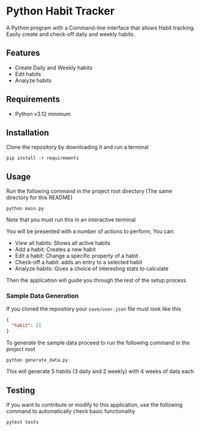 # Python Habit Tracker
A Python program with a Command-line interface that allows Habit tracking. Easily create and check-off daily and weekly habits.

## Features

- Create Daily and Weekly habits
- Edit habits
- Analyze habits

## Requirements

- Python v3.12 minimum


## Installation

Clone the repository by downloading it and run a terminal
```shell
pip install -r requirements
```

## Usage

Run the following command in the project root directory (The same directory for this README)
```shell
python main.py
```
Note that you must run this in an interactive terminal

You will be presented with a number of actions to perform, You can:
    
- View all habits: Shows all active habits
- Add a habit: Creates a new habit
- Edit a habit: Change a specific property of a habit
- Check-off a habit: adds an entry to a selected habit 
- Analyze habits: Gives a choice of interesting stats to calculate

Then the application will guide you through the rest of the setup process

### Sample Data Generation

If you cloned the repository your ```save/user.json``` file must look like this

```json
{
  "habit": []
}
```

To generate the sample data proceed to run the following command in the project root
```shell
python generate_data.py
```
This will generate 5 habits (3 daily and 2 weekly) with 4 weeks of data each

## Testing

If you want to contribute or modify to this application, use the following command to automatically check basic functionality
```shell
pytest tests
```
